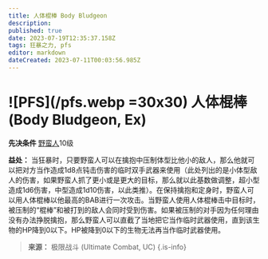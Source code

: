 ```yaml
---
title: 人体棍棒 Body Bludgeon
description: 
published: true
date: 2023-07-19T12:35:37.158Z
tags: 狂暴之力, pfs
editor: markdown
dateCreated: 2023-07-11T00:03:56.985Z
---
```


# ![PFS](/pfs.webp =30x30) 人体棍棒 (Body Bludgeon, Ex)

**先决条件** [野蛮人](/野蛮人)10级

**益处：** 当狂暴时，只要野蛮人可以在擒抱中压制体型比他小的敌人，那么他就可以把对方当作造成1d8点钝击伤害的临时双手武器来使用（此处列出的是小体型敌人的伤害，如果野蛮人抓了更小或是更大的目标，那么就以此基数做调整，超小型造成1d6伤害，中型造成1d10伤害，以此类推）。在保持擒抱和定身时，野蛮人可以用人体棍棒以他最高的BAB进行一次攻击。当野蛮人使用人体棍棒击中目标时，被压制的“棍棒”和被打到的敌人会同时受到伤害。如果被压制的对手因为任何理由没有办法挣脱擒抱，那么野蛮人可以直截了当地把它当作临时武器使用，直到该生物的HP降到0以下。HP被降到0以下的生物无法再当作临时武器使用。

> **来源：** 极限战斗 (Ultimate Combat, UC)
{.is-info}

